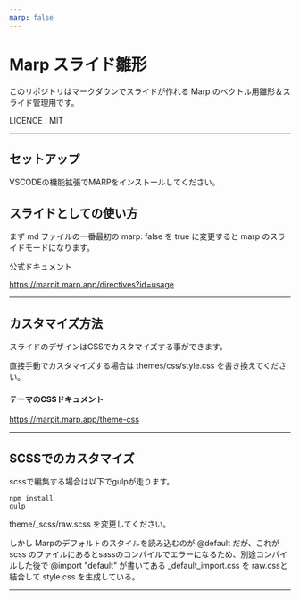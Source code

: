 ```yaml
---
marp: false
---
```

<!-- 
theme: my_theme
size: 4:3
paginate: true
style: |
_paginate: false 
-->
<!-- _class: title -->
<!-- Scoped style -->
<style scoped>
  /*
section{
  background: yellow;
}
*/
</style>

# Marp スライド雛形

このリポジトリはマークダウンでスライドが作れる Marp のベクトル用雛形＆スライド管理用です。

LICENCE : MIT  

---

## セットアップ

VSCODEの機能拡張でMARPをインストールしてください。

## スライドとしての使い方

まず md ファイルの一番最初の marp: false を true に変更すると marp のスライドモードになります。

公式ドキュメント

https://marpit.marp.app/directives?id=usage

---
## カスタマイズ方法

スライドのデザインはCSSでカスタマイズする事ができます。

直接手動でカスタマイズする場合は themes/css/style.css を書き換えてください。

#### テーマのCSSドキュメント

https://marpit.marp.app/theme-css

---

## SCSSでのカスタマイズ

scssで編集する場合は以下でgulpが走ります。

```
npm install
gulp
````

theme/_scss/raw.scss を変更してください。

しかし Marpのデフォルトのスタイルを読み込むのが @default だが、これが scss のファイルにあるとsassのコンパイルでエラーになるため、別途コンパイルした後で @import "default" が書いてある _default_import.css を raw.cssと結合して style.css を生成している。

---